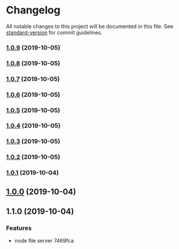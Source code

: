 # Changelog

All notable changes to this project will be documented in this file. See [standard-version](https://github.com/conventional-changelog/standard-version) for commit guidelines.

### [1.0.9](https://github.com/shayeLee/file-server/compare/v1.0.8...v1.0.9) (2019-10-05)

### [1.0.8](https://github.com/shayeLee/file-server/compare/v1.0.7...v1.0.8) (2019-10-05)

### [1.0.7](https://github.com/shayeLee/file-server/compare/v1.0.6...v1.0.7) (2019-10-05)

### [1.0.6](https://github.com/shayeLee/file-server/compare/v1.0.5...v1.0.6) (2019-10-05)

### [1.0.5](https://github.com/shayeLee/file-server/compare/v1.0.4...v1.0.5) (2019-10-05)

### [1.0.4](https://github.com/shayeLee/file-server/compare/v1.0.3...v1.0.4) (2019-10-05)

### [1.0.3](https://github.com/shayeLee/file-server/compare/v1.0.2...v1.0.3) (2019-10-05)

### [1.0.2](https://github.com/shayeLee/file-server/compare/v1.0.1...v1.0.2) (2019-10-05)

### [1.0.1](https://github.com/shayeLee/file-server/compare/v1.0.0...v1.0.1) (2019-10-04)

## [1.0.0](https://github.com/shayeLee/file-server/compare/v1.1.0...v1.0.0) (2019-10-04)

## 1.1.0 (2019-10-04)


### Features

* node file server 7469fca
